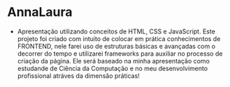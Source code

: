 # AnnaLaura

- Apresentação utilizando conceitos de HTML, CSS e JavaScript.
  Este projeto foi criado com intuito de colocar em prática conhecimentos de FRONTEND, nele farei uso de estruturas básicas e avançadas com o decorrer do tempo e utilizarei frameworks para auxiliar no processo de criação da página. Ele será baseado na minha apresentação como estudande de Ciência da Computação e no meu desenvolvimento profissional atráves da dimensão práticas!

